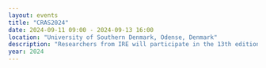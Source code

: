 ```yaml
---
layout: events
title: "CRAS2024"
date: 2024-09-11 09:00 - 2024-09-13 16:00
location: "University of Southern Denmark, Odense, Denmark"
description: "Researchers from IRE will participate in the 13th edition of CRAS (Conference on New Technologies for Computer and Robot Assisted Surgery)"
year: 2024
---
```

